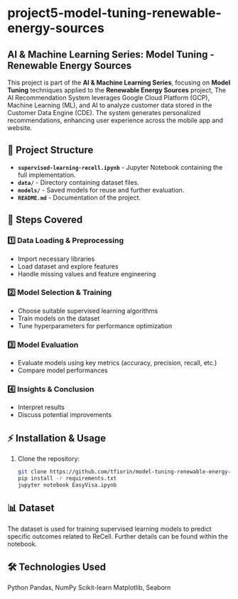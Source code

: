 # project5-model-tuning-renewable-energy-sources

## AI & Machine Learning Series: Model Tuning - Renewable Energy Sources

This project is part of the **AI & Machine Learning Series**, focusing on **Model Tuning** techniques applied to the **Renewable Energy Sources** project, The AI Recommendation System leverages Google Cloud Platform (GCP), Machine Learning (ML), and AI to analyze customer data stored in the Customer Data Engine (CDE). The system generates personalized recommendations, enhancing user experience across the mobile app and website.

## 📂 Project Structure

- **`supervised-learning-recell.ipynb`** - Jupyter Notebook containing the full implementation.
- **`data/`** - Directory containing dataset files.
- **`models/`** - Saved models for reuse and further evaluation.
- **`README.md`** - Documentation of the project.

## 📌 Steps Covered

### 1️⃣ Data Loading & Preprocessing
- Import necessary libraries
- Load dataset and explore features
- Handle missing values and feature engineering

### 2️⃣ Model Selection & Training
- Choose suitable supervised learning algorithms
- Train models on the dataset
- Tune hyperparameters for performance optimization

### 3️⃣ Model Evaluation
- Evaluate models using key metrics (accuracy, precision, recall, etc.)
- Compare model performances

### 4️⃣ Insights & Conclusion
- Interpret results
- Discuss potential improvements

## ⚡ Installation & Usage

1. Clone the repository:
   ```bash
   git clone https://github.com/tfiorin/model-tuning-renewable-energy-sources.git
   pip install -r requirements.txt
   jupyter notebook EasyVisa.ipynb

## 📊 Dataset

The dataset is used for training supervised learning models to predict specific outcomes related to ReCell. Further details can be found within the notebook.

## 🛠️ Technologies Used
Python
Pandas, NumPy
Scikit-learn
Matplotlib, Seaborn
